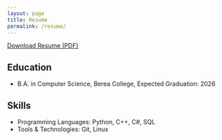 ```yaml
---
layout: page
title: Resume
permalink: /resume/
---
```

[Download Resume (PDF)](/assets/Resume_Hamiltonn_6_March_2024.pdf)

## Education

- B.A. in Computer Science, Berea College, Expected Graduation: 2026

## Skills

- Programming Languages: Python, C++, C#, SQL
- Tools & Technologies: Git, Linux







